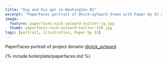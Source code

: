 ```yaml
---
title: "Guy and his gal in Washington DC"
excerpt: "PaperFaces portrait of @nick-aylward drawn with Paper by 53 on an iPad."
image: 
  feature: paperfaces-nick-aylward-twitter-lg.jpg
  thumb: paperfaces-nick-aylward-twitter-150.jpg
tags: [portrait, illustration, Paper by 53]
---
```


PaperFaces portrait of project donator [@nick_aylward](http://twitter.com/nick_aylward).

{% include boilerplate/paperfaces.md %}